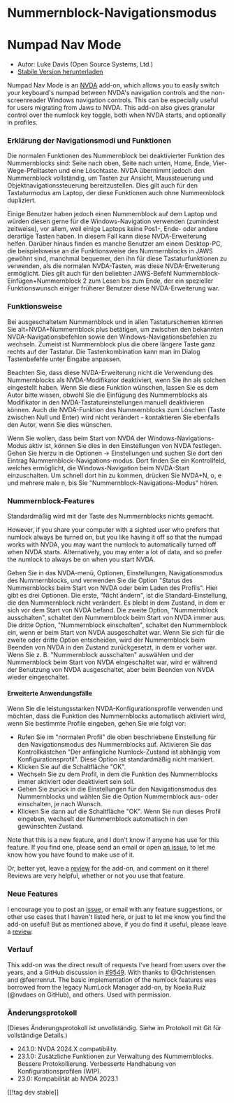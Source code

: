 # Nummernblock-Navigationsmodus #

# Numpad Nav Mode

* Autor: Luke Davis (Open Source Systems, Ltd.)
* [Stabile Version herunterladen][1]

Numpad Nav Mode is an [NVDA][2] add-on, which allows you to easily switch
your keyboard's numpad between NVDA's navigation controls and the
non-screenreader Windows navigation controls. This can be especially useful
for users migrating from Jaws to NVDA. This add-on also gives granular
control over the numlock key toggle, both when NVDA starts, and optionally
in profiles.

### Erklärung der Navigationsmodi und Funktionen

Die normalen Funktionen des Nummernblock bei deaktivierter Funktion des
Nummernblocks sind: Seite nach oben, Seite nach unten, Home, Ende,
Vier-Wege-Pfeiltasten und eine Löschtaste. NVDA übernimmt jedoch den
Nummernblock vollständig, um Tasten zur Ansicht, Maussteuerung und
Objektnavigationssteuerung bereitzustellen. Dies gilt auch für den
Tastaturmodus am Laptop, der diese Funktionen auch ohne Nummernblock
dupliziert.

Einige Benutzer haben jedoch einen Nummernblock auf dem Laptop und würden
diesen gerne für die Windows-Navigation verwenden (zumindest zeitweise), vor
allem, weil einige Laptops keine Pos1-, Ende- oder andere derartige Tasten
haben. In diesem Fall kann diese NVDA-Erweiterung helfen. Darüber hinaus
finden es manche Benutzer am einem Desktop-PC, die beispielsweise an die
Funktionsweise des Nummernblocks in JAWS gewöhnt sind, manchmal bequemer,
den ihn für diese Tastaturfunktionen zu verwenden, als die normalen
NVDA-Tasten, was diese NVDA-Erweiterung ermöglicht.  Dies gilt auch für den
beliebten JAWS-Befehl Nummernblock-Einfügen+Nummernblock 2 zum Lesen bis zum
Ende, der ein spezieller Funktionswunsch einiger früherer Benutzer diese
NVDA-Erweiterung war.

### Funktionsweise

Bei ausgeschaltetem Nummernblock und in allen Tastaturschemen können Sie
alt+NVDA+Nummernblock plus betätigen, um zwischen den bekannten
NVDA-Navigationsbefehlen sowie den Windows-Navigationsbefehlen zu
wechseln. Zumeist ist Nummernblock plus die obere längere Taste ganz rechts
auf der Tastatur. Die Tastenkombination kann man im Dialog Tastenbefehle
unter Eingabe anpassen.

Beachten Sie, dass diese NVDA-Erweiterung nicht die Verwendung des
Nummernblocks als NVDA-Modifikator deaktiviert, wenn Sie ihn als solchen
eingestellt haben. Wenn Sie diese Funktion wünschen, lassen Sie es dem Autor
bitte wissen, obwohl Sie die Einfügung des Nummernblocks als Modifikator in
den NVDA-Tastatureinstellungen manuell deaktivieren können. Auch die
NVDA-Funktion des Nummernblocks zum Löschen (Taste zwischen Null und Enter)
wird nicht verändert - kontaktieren Sie ebenfalls den Autor, wenn Sie dies
wünschen.

Wenn Sie wollen, dass beim Start von NVDA der Windows-Navigations-Modus
aktiv ist, können Sie dies in den Einstellungen von NVDA festlegen. Gehen
Sie hierzu in die Optionen -> Einstellungen und suchen Sie dort den Eintrag
Nummernblock-Navigations-modus. Dort finden Sie ein Kontrollfeld, welches
ermöglicht, die Windows-Navigation beim NVDA-Start einzuschalten. Um schnell
dort hin zu kommen, drücken Sie NVDA+N, o, e und mehrere male n, bis Sie
"Nummernblock-Navigations-Modus" hören.

### Nummernblock-Features

Standardmäßig wird mit der Taste des Nummernblocks nichts gemacht.

However, if you share your computer with a sighted user who prefers that
numlock always be turned on, but you like having it off so that the numpad
works with NVDA, you may want the numlock to automatically turned off when
NVDA starts.  Alternatively, you may enter a lot of data, and so prefer the
numlock to always be on when you start NVDA.

Gehen Sie in das NVDA-menü, Optionen, Einstellungen, Navigationsmodus des Nummernblocks, und verwenden Sie die Option "Status des Nummernblocks beim Start von NVDA oder beim Laden des Profils". Hier gibt es drei Optionen. Die erste, "Nicht ändern", ist die Standard-Einstellung, die den Nummernblock nicht verändert. Es bleibt in dem Zustand, in dem er sich vor dem Start von NVDA befand.
Die zweite Option, "Nummernblock ausschalten", schaltet den Nummernblock beim Start von NVDA immer aus. Die dritte Option, "Nummernblock einschalten", schaltet den Nummernblock ein, wenn er beim Start von NVDA ausgeschaltet war.
Wenn Sie sich für die zweite oder dritte Option entscheiden, wird der Nummernblock beim Beenden von NVDA in den Zustand zurückgesetzt, in dem er vorher war. Wenn Sie z. B. "Nummernblock ausschalten" auswählen und der Nummernblock beim Start von NVDA eingeschaltet war, wird er während der Benutzung von NVDA ausgeschaltet, aber beim Beenden von NVDA wieder eingeschaltet.

#### Erweiterte Anwendungsfälle

Wenn Sie die leistungsstarken NVDA-Konfigurationsprofile verwenden und
möchten, dass die Funktion des Nummernblocks automatisch aktiviert wird,
wenn Sie bestimmte Profile eingeben, gehen Sie wie folgt vor:

* Rufen Sie im "normalen Profil" die oben beschriebene Einstellung für den
  Navigationsmodus des Nummernblocks auf. Aktivieren Sie das
  Kontrollkästchen "Der anfängliche Numlock-Zustand ist abhängig vom
  Konfigurationsprofil". Diese Option ist standardmäßig nicht markiert.
* Klicken Sie auf die Schaltfläche "OK".
* Wechseln Sie zu dem Profil, in dem die Funktion des Nummernblocks immer
  aktiviert oder deaktiviert sein soll.
* Gehen Sie zurück in die Einstellungen für den Navigationsmodus des
  Nummernblocks und wählen Sie die Option Nummernblock aus- oder
  einschalten, je nach Wunsch.
* Klicken Sie dann auf die Schaltfläche "OK". Wenn Sie nun dieses Profil
  eingeben, wechselt der Nummernblock automatisch in den gewünschten
  Zustand.

Note that this is a new feature, and I don't know if anyone has use for this
feature. If you find one, please send an email or open [an issue][3], to let
me know how you have found to make use of it.

Or, better yet, leave a [review][4] for the add-on, and comment on it there!
Reviews are very helpful, whether or not you use that feature.

### Neue Features

I encourage you to post an [issue][3], or email with any feature
suggestions, or other use cases that I haven't listed here, or just to let
me know you find the add-on useful! But as mentioned above, if you do find
it useful, please leave a [review][4].

### Verlauf

This add-on was the direct result of requests I've heard from users over the
years, and a GitHub discussion in
[#9549](https://github.com/nvaccess/nvda/issues/9549). With thanks to
@Qchristensen and @feerrenrut.  The basic implementation of the numlock
features was borrowed from the legacy NumLock Manager add-on, by Noelia Ruiz
(@nvdaes on GitHub), and others. Used with permission.

### Änderungsprotokoll

(Dieses Änderungsprotokoll ist unvollständig. Siehe im Protokoll mit Git für
vollständige Details.)

* 24.1.0: NVDA 2024.X compatibility.
* 23.1.0: Zusätzliche Funktionen zur Verwaltung des Nummernblocks. Bessere
  Protokollierung. Verbesserte Handhabung von Konfigurationsprofilen (WIP).
* 23.0: Kompabilität ab NVDA 2023.1

[[!tag dev stable]]

[1]: https://www.nvaccess.org/addonStore/legacy?file=numpadNavMode

[2]: https://nvaccess.org/

[3]: https://github.com/opensourcesys/numpadNavMode/issues/new

[4]: https://github.com/nvaccess/addon-datastore/discussions/2630
